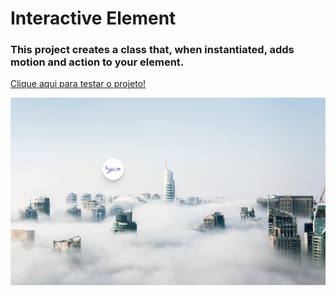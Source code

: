 # Interactive Element
### This project creates a class that, when instantiated, adds motion and action to your element.
<a href="https://vinicius-rodriguess.github.io/Interactive-Element/" target="_blank">Clique aqui para testar o projeto!</a>
<p></p>
<img src="./src/img/Move Element.png"/>
